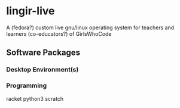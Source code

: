 # lingir-live
A (fedora?) custom live gnu/linux operating system for teachers and learners (co-educators?) of GirlsWhoCode

## Software Packages
### Desktop Environment(s)
### Programming
racket
python3
scratch
